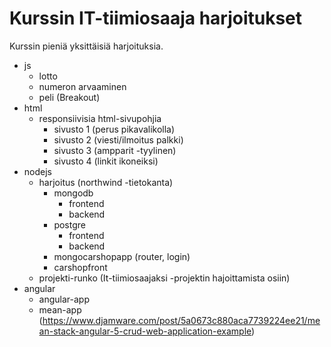# Kurssin IT-tiimiosaaja harjoitukset

Kurssin pieniä yksittäisiä harjoituksia.

- js
  - lotto
  - numeron arvaaminen
  - peli (Breakout)
- html
  - responsiivisia html-sivupohjia
    - sivusto 1 (perus pikavalikolla)
    - sivusto 2 (viesti/ilmoitus palkki)
    - sivusto 3 (ampparit -tyylinen)
    - sivusto 4 (linkit ikoneiksi)
- nodejs
  - harjoitus (northwind -tietokanta)
    - mongodb
      - frontend
      - backend
    - postgre
      - frontend
      - backend
    - mongocarshopapp (router, login)
    - carshopfront
  - projekti-runko (It-tiimiosaajaksi -projektin hajoittamista osiin)
- angular
  - angular-app
  - mean-app (https://www.djamware.com/post/5a0673c880aca7739224ee21/mean-stack-angular-5-crud-web-application-example)
